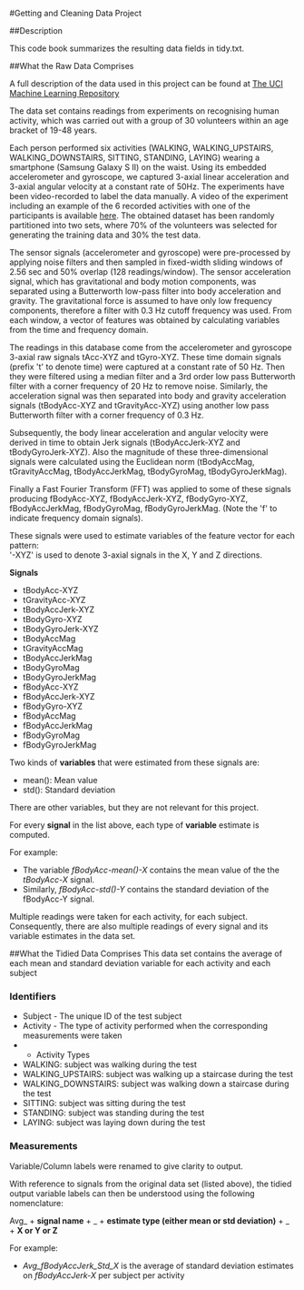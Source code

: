 ﻿#Getting and Cleaning Data Project

##Description

This code book summarizes the resulting data fields in tidy.txt. 


##What the Raw Data Comprises

A full description of the data used in this project can be found at [The UCI Machine Learning Repository](http://archive.ics.uci.edu/ml/datasets/Human+Activity+Recognition+Using+Smartphones)

The data set contains readings from experiments on recognising human activity, which was carried out with a group of 30 volunteers within an age bracket of 19-48 years. 

Each person performed six activities (WALKING, WALKING_UPSTAIRS, WALKING_DOWNSTAIRS, SITTING, STANDING, LAYING) wearing a smartphone (Samsung Galaxy S II) on the waist. Using its embedded accelerometer and gyroscope, we captured 3-axial linear acceleration and 3-axial angular velocity at a constant rate of 50Hz. The experiments have been video-recorded to label the data manually. A video of the experiment including an example of the 6 recorded activities with one of the participants is available [here](http://www.youtube.com/watch?v=XOEN9W05_4A). The obtained dataset has been randomly partitioned into two sets, where 70% of the volunteers was selected for generating the training data and 30% the test data.

The sensor signals (accelerometer and gyroscope) were pre-processed by applying noise filters and then sampled in fixed-width sliding windows of 2.56 sec and 50% overlap (128 readings/window). The sensor acceleration signal, which has gravitational and body motion components, was separated using a Butterworth low-pass filter into body acceleration and gravity. The gravitational force is assumed to have only low frequency components, therefore a filter with 0.3 Hz cutoff frequency was used. From each window, a vector of features was obtained by calculating variables from the time and frequency domain.

The readings in this database come from the accelerometer and gyroscope 3-axial raw signals tAcc-XYZ and tGyro-XYZ. These time domain signals (prefix 't' to denote time) were captured at a constant rate of 50 Hz. Then they were filtered using a median filter and a 3rd order low pass Butterworth filter with a corner frequency of 20 Hz to remove noise. Similarly, the acceleration signal was then separated into body and gravity acceleration signals (tBodyAcc-XYZ and tGravityAcc-XYZ) using another low pass Butterworth filter with a corner frequency of 0.3 Hz. 

Subsequently, the body linear acceleration and angular velocity were derived in time to obtain Jerk signals (tBodyAccJerk-XYZ and tBodyGyroJerk-XYZ). Also the magnitude of these three-dimensional signals were calculated using the Euclidean norm (tBodyAccMag, tGravityAccMag, tBodyAccJerkMag, tBodyGyroMag, tBodyGyroJerkMag). 

Finally a Fast Fourier Transform (FFT) was applied to some of these signals producing fBodyAcc-XYZ, fBodyAccJerk-XYZ, fBodyGyro-XYZ, fBodyAccJerkMag, fBodyGyroMag, fBodyGyroJerkMag. (Note the 'f' to indicate frequency domain signals). 

These signals were used to estimate variables of the feature vector for each pattern:  
'-XYZ' is used to denote 3-axial signals in the X, Y and Z directions.

**Signals**
* tBodyAcc-XYZ
* tGravityAcc-XYZ
* tBodyAccJerk-XYZ
* tBodyGyro-XYZ
* tBodyGyroJerk-XYZ
* tBodyAccMag
* tGravityAccMag
* tBodyAccJerkMag
* tBodyGyroMag
* tBodyGyroJerkMag
* fBodyAcc-XYZ
* fBodyAccJerk-XYZ
* fBodyGyro-XYZ
* fBodyAccMag
* fBodyAccJerkMag
* fBodyGyroMag
* fBodyGyroJerkMag

Two kinds of **variables** that were estimated from these signals are: 
* mean(): Mean value
* std(): Standard deviation

There are other variables, but they are not relevant for this project.

For every **signal** in the list above, each type of **variable** estimate is computed. 

For example:
* The variable _fBodyAcc-mean()-X_ contains the mean value of the the _tBodyAcc-X_ signal. 
* Similarly, _fBodyAcc-std()-Y_ contains the standard deviation of the fBodyAcc-Y signal.

Multiple readings were taken for each activity, for each subject. Consequently, there are also multiple readings of every signal and its variable estimates in the data set.


##What the Tidied Data Comprises
This data set contains the average of each mean and standard deviation variable for each activity and each subject


### Identifiers
* Subject - The unique ID of the test subject
* Activity - The type of activity performed when the corresponding measurements were taken
 * - Activity Types
 * WALKING: subject was walking during the test
 * WALKING_UPSTAIRS: subject was walking up a staircase during the test
 * WALKING_DOWNSTAIRS: subject was walking down a staircase during the test
 * SITTING: subject was sitting during the test
 * STANDING: subject was standing during the test
 * LAYING: subject was laying down during the test

### Measurements
Variable/Column labels were renamed to give clarity to output.

With reference to signals from the original data set (listed above), the tidied output variable labels can then be understood using the following nomenclature:

Avg_ + **signal name** + _ + **estimate type (either mean or std deviation)** + _ + **X or Y or Z**

For example:
* _Avg_fBodyAccJerk_Std_X_ is the average of standard deviation estimates on  _fBodyAccJerk-X_ per subject per activity


